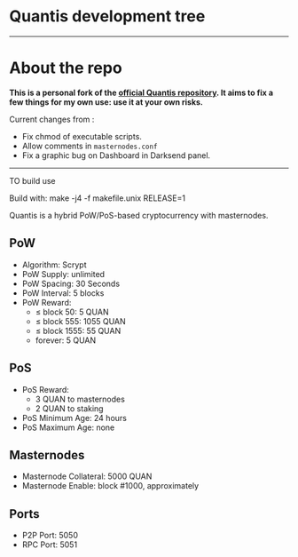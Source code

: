 # Quantis development tree

----

# About the repo

**This is a personal fork of the [official Quantis repository](https://github.com/QuantisNetwork/Quantis-public). It aims to fix a few things for my own use: use it at your own risks.**

Current changes from :
 - Fix chmod of executable scripts.
 - Allow comments in `masternodes.conf`
 - Fix a graphic bug on Dashboard in Darksend panel.

----

TO build use

Build with:  make -j4 -f makefile.unix RELEASE=1

Quantis is a hybrid PoW/PoS-based cryptocurrency with masternodes.

## PoW
* Algorithm: Scrypt
* PoW Supply: unlimited
* PoW Spacing: 30 Seconds
* PoW Interval: 5 blocks 
* PoW Reward:
    * &le; block 50: 5 QUAN
    * &le; block 555: 1055 QUAN
    * &le; block 1555: 55 QUAN
    * forever:  5 QUAN

## PoS
* PoS Reward:
    * 3 QUAN to masternodes
    * 2 QUAN to staking
* PoS Minimum Age: 24 hours
* PoS Maximum Age: none

## Masternodes
* Masternode Collateral: 5000 QUAN
* Masternode Enable:  block #1000, approximately

## Ports
* P2P Port: 5050
* RPC Port: 5051

